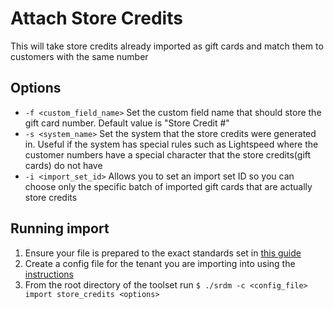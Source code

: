 # Attach Store Credits

This will take store credits already imported as gift cards and match them to customers with the same number

## Options

- `-f <custom_field_name>` Set the custom field name that should store the gift card number. Default value is "Store Credit #"
- `-s <system_name>` Set the system that the store credits were generated in. Useful if the system has special rules such as Lightspeed where the customer numbers have a special character that the store credits(gift cards) do not have
- `-i <import_set_id>` Allows you to set an import set ID so you can choose only the specific batch of imported gift cards that are actually store credits

## Running import

1. Ensure your file is prepared to the exact standards set in [this guide](../../store_credits.md)
2. Create a config file for the tenant you are importing into using the [instructions](../README.md)
3. From the root directory of the toolset run
   `$ ./srdm -c <config_file> import store_credits <options>`
